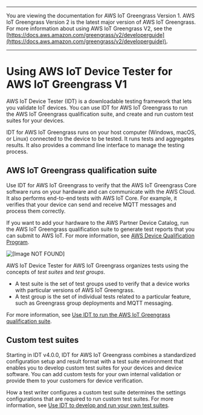 --------

You are viewing the documentation for AWS IoT Greengrass Version 1\. AWS IoT Greengrass Version 2 is the latest major version of AWS IoT Greengrass\. For more information about using AWS IoT Greengrass V2, see the [https://docs.aws.amazon.com/greengrass/v2/developerguide](https://docs.aws.amazon.com/greengrass/v2/developerguide)\.

--------

# Using AWS IoT Device Tester for AWS IoT Greengrass V1<a name="device-tester-for-greengrass-ug"></a>

AWS IoT Device Tester \(IDT\) is a downloadable testing framework that lets you validate IoT devices\. You can use IDT for AWS IoT Greengrass to run the AWS IoT Greengrass qualification suite, and create and run custom test suites for your devices\.

IDT for AWS IoT Greengrass runs on your host computer \(Windows, macOS, or Linux\) connected to the device to be tested\. It runs tests and aggregates results\. It also provides a command line interface to manage the testing process\.

## AWS IoT Greengrass qualification suite<a name="gg-qual-suite"></a>

Use IDT for AWS IoT Greengrass to verify that the AWS IoT Greengrass Core software runs on your hardware and can communicate with the AWS Cloud\. It also performs end\-to\-end tests with AWS IoT Core\. For example, it verifies that your device can send and receive MQTT messages and process them correctly\. 

If you want to add your hardware to the AWS Partner Device Catalog, run the AWS IoT Greengrass qualification suite to generate test reports that you can submit to AWS IoT\. For more information, see [AWS Device Qualification Program](https://aws.amazon.com/partners/dqp/)\. 

![\[Image NOT FOUND\]](http://docs.aws.amazon.com/greengrass/v1/developerguide/images/devicetester_gg.png)

AWS IoT Device Tester for AWS IoT Greengrass organizes tests using the concepts of *test suites* and *test groups*\.<a name="idt-test-suites-groups"></a>
+ A test suite is the set of test groups used to verify that a device works with particular versions of AWS IoT Greengrass\.
+ A test group is the set of individual tests related to a particular feature, such as Greengrass group deployments and MQTT messaging\.

 For more information, see [Use IDT to run the AWS IoT Greengrass qualification suite](idt-gg-qualification.md)\.

## Custom test suites<a name="custom-test-suite"></a>

<a name="idt-byotc"></a>Starting in IDT v4\.0\.0, IDT for AWS IoT Greengrass combines a standardized configuration setup and result format with a test suite environment that enables you to develop custom test suites for your devices and device software\. You can add custom tests for your own internal validation or provide them to your customers for device verification\.

How a test writer configures a custom test suite determines the settings configurations that are required to run custom test suites\. For more information, see [Use IDT to develop and run your own test suites](idt-custom-tests.md)\.